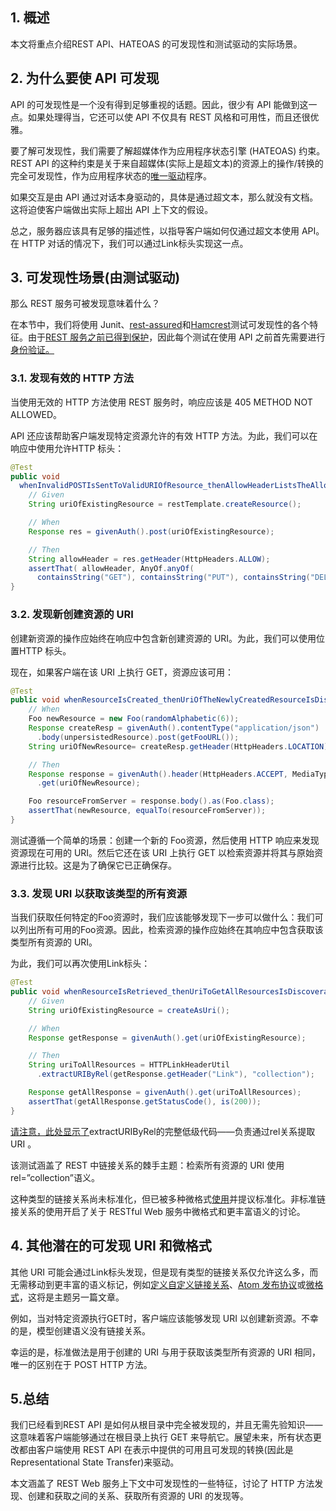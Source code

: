 ## 1. 概述

本文将重点介绍REST API、HATEOAS 的可发现性和测试驱动的实际场景。

## 2. 为什么要使 API 可发现

API 的可发现性是一个没有得到足够重视的话题。因此，很少有 API 能做到这一点。如果处理得当，它还可以使 API 不仅具有 REST 风格和可用性，而且还很优雅。

要了解可发现性，我们需要了解超媒体作为应用程序状态引擎 (HATEOAS) 约束。REST API 的这种约束是关于来自超媒体(实际上是超文本)的资源上的操作/转换的完全可发现性，作为应用程序状态的[唯一驱动](http://roy.gbiv.com/untangled/2008/rest-apis-must-be-hypertext-driven)程序。

如果交互是由 API 通过对话本身驱动的，具体是通过超文本，那么就没有文档。这将迫使客户端做出实际上超出 API 上下文的假设。

总之，服务器应该具有足够的描述性，以指导客户端如何仅通过超文本使用 API。在 HTTP 对话的情况下，我们可以通过Link标头实现这一点。

## 3. 可发现性场景(由测试驱动)

那么 REST 服务可被发现意味着什么？

在本节中，我们将使用 Junit、[rest-assured](https://github.com/rest-assured/rest-assured)和[Hamcrest](https://code.google.com/archive/p/hamcrest/)测试可发现性的各个特征。由于[REST 服务之前已得到保护](https://www.baeldung.com/securing-a-restful-web-service-with-spring-security)，因此每个测试在使用 API 之前首先需要进行[身份验证。](https://gist.github.com/1341570)

### 3.1. 发现有效的 HTTP 方法

当使用无效的 HTTP 方法使用 REST 服务时，响应应该是 405 METHOD NOT ALLOWED。

API 还应该帮助客户端发现特定资源允许的有效 HTTP 方法。为此，我们可以在响应中使用允许HTTP 标头：

```java
@Test
public void
  whenInvalidPOSTIsSentToValidURIOfResource_thenAllowHeaderListsTheAllowedActions(){
    // Given
    String uriOfExistingResource = restTemplate.createResource();

    // When
    Response res = givenAuth().post(uriOfExistingResource);

    // Then
    String allowHeader = res.getHeader(HttpHeaders.ALLOW);
    assertThat( allowHeader, AnyOf.anyOf(
      containsString("GET"), containsString("PUT"), containsString("DELETE") ) );
}
```

### 3.2. 发现新创建资源的 URI

创建新资源的操作应始终在响应中包含新创建资源的 URI。为此，我们可以使用位置HTTP 标头。

现在，如果客户端在该 URI 上执行 GET，资源应该可用：

```java
@Test
public void whenResourceIsCreated_thenUriOfTheNewlyCreatedResourceIsDiscoverable() {
    // When
    Foo newResource = new Foo(randomAlphabetic(6));
    Response createResp = givenAuth().contentType("application/json")
      .body(unpersistedResource).post(getFooURL());
    String uriOfNewResource= createResp.getHeader(HttpHeaders.LOCATION);

    // Then
    Response response = givenAuth().header(HttpHeaders.ACCEPT, MediaType.APPLICATION_JSON_VALUE)
      .get(uriOfNewResource);

    Foo resourceFromServer = response.body().as(Foo.class);
    assertThat(newResource, equalTo(resourceFromServer));
}
```

测试遵循一个简单的场景：创建一个新的 Foo资源，然后使用 HTTP 响应来发现资源现在可用的 URI。然后它还在该 URI 上执行 GET 以检索资源并将其与原始资源进行比较。这是为了确保它已正确保存。

### 3.3. 发现 URI 以获取该类型的所有资源

当我们获取任何特定的Foo资源时，我们应该能够发现下一步可以做什么：我们可以列出所有可用的Foo资源。因此，检索资源的操作应始终在其响应中包含获取该类型所有资源的 URI。

为此，我们可以再次使用Link标头：

```java
@Test
public void whenResourceIsRetrieved_thenUriToGetAllResourcesIsDiscoverable() {
    // Given
    String uriOfExistingResource = createAsUri();

    // When
    Response getResponse = givenAuth().get(uriOfExistingResource);

    // Then
    String uriToAllResources = HTTPLinkHeaderUtil
      .extractURIByRel(getResponse.getHeader("Link"), "collection");

    Response getAllResponse = givenAuth().get(uriToAllResources);
    assertThat(getAllResponse.getStatusCode(), is(200));
}
```

[请注意，此处显示了](https://gist.github.com/eugenp/8269915)extractURIByRel的完整低级代码——负责通过rel关系提取 URI 。

该测试涵盖了 REST 中链接关系的棘手主题：检索所有资源的 URI 使用rel=”collection”语义。

这种类型的链接关系尚未标准化，但已被多种微格式[使用](http://microformats.org/wiki/existing-rel-values#non_HTML_rel_values)并提议标准化。非标准链接关系的使用开启了关于 RESTful Web 服务中微格式和更丰富语义的讨论。

## 4. 其他潜在的可发现 URI 和微格式

其他 URI 可能会通过Link标头发现，但是现有类型的链接关系仅允许这么多，而无需移动到更丰富的语义标记，例如[定义自定义链接关系](https://tools.ietf.org/html/rfc5988#section-6.2.1)、[Atom 发布协议](https://datatracker.ietf.org/doc/html/rfc5023)或[微格式](https://en.wikipedia.org/wiki/Microformat)，这将是主题另一篇文章。

例如，当对特定资源执行GET时，客户端应该能够发现 URI 以创建新资源。不幸的是，模型创建语义没有链接关系。

幸运的是，标准做法是用于创建的 URI 与用于获取该类型所有资源的 URI 相同，唯一的区别在于 POST HTTP 方法。

## 5.总结

我们已经看到REST API 是如何从根目录中完全被发现的，并且无需先验知识——这意味着客户端能够通过在根目录上执行 GET 来导航它。展望未来，所有状态更改都由客户端使用 REST API 在表示中提供的可用且可发现的转换(因此是Representational State Transfer)来驱动。

本文涵盖了 REST Web 服务上下文中可发现性的一些特征，讨论了 HTTP 方法发现、创建和获取之间的关系、获取所有资源的 URI 的发现等。